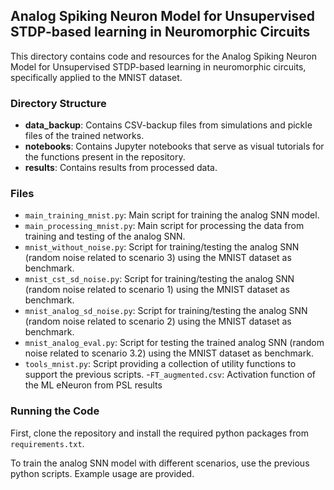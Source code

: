 
## Analog Spiking Neuron Model for Unsupervised STDP-based learning in Neuromorphic Circuits

This directory contains code and resources for the Analog Spiking Neuron Model for Unsupervised STDP-based learning in neuromorphic circuits, specifically applied to the MNIST dataset.

### Directory Structure

- **data_backup**: Contains CSV-backup files from simulations and pickle files of the trained networks.
- **notebooks**: Contains Jupyter notebooks that serve as visual tutorials for the functions present in the repository.
- **results**: Contains results from processed data.

### Files

- `main_training_mnist.py`: Main script for training the analog SNN model.
- `main_processing_mnist.py`: Main script for processing the data from training and testing of the analog SNN.
- `mnist_without_noise.py`: Script for training/testing the analog SNN (random noise related to scenario 3) using the MNIST dataset as benchmark.
- `mnist_cst_sd_noise.py`: Script for training/testing the analog SNN (random noise related to scenario 1) using the MNIST dataset as benchmark.
- `mnist_analog_sd_noise.py`: Script for training/testing the analog SNN (random noise related to scenario 2) using the MNIST dataset as benchmark.
- `mnist_analog_eval.py`: Script for testing the trained analog SNN (random noise related to scenario 3.2) using the MNIST dataset as benchmark.
- `tools_mnist.py`: Script providing a collection of utility functions to support the previous scripts.
-`FT_augmented.csv`: Activation function of the ML eNeuron from PSL results



### Running the Code

First, clone the repository and install the required python packages from `requirements.txt`.

To train the analog SNN model with different scenarios, use the previous python scripts. Example usage are provided.


